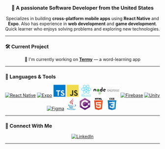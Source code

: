 <h3 align="center">🚀 A passionate Software Developer from the United States</h3>

<p align="center">
  Specializes in building <strong>cross-platform mobile apps</strong> using <strong>React Native</strong> and <strong>Expo</strong>. 
  Also has experience in <strong>web development</strong> and <strong>game development</strong>. 
  Quick learner who enjoys solving problems and exploring new technologies.
</p>

---

### 🛠️ Current Project
<p align="center">
  🔭 I'm currently working on <a href="https://github.com/Nnadozi/WordThing"><strong>Termy</strong></a> — a word-learning app
</p>

---

### 🧰 Languages & Tools

<p align="center">
  <a href="https://reactnative.dev/" target="_blank"><img src="https://reactnative.dev/img/header_logo.svg" width="40" height="40" alt="React Native" /></a>
  <a href="https://expo.dev" target="_blank"><img src="https://avatars.githubusercontent.com/u/12504344?s=200&v=4" width="40" height="40" alt="Expo" /></a>
  <a href="https://www.typescriptlang.org/" target="_blank"><img src="https://raw.githubusercontent.com/devicons/devicon/master/icons/typescript/typescript-original.svg" width="40" height="40" alt="TypeScript" /></a>
  <a href="https://developer.mozilla.org/en-US/docs/Web/JavaScript" target="_blank"><img src="https://raw.githubusercontent.com/devicons/devicon/master/icons/javascript/javascript-original.svg" width="40" height="40" alt="JavaScript" /></a>
  <a href="https://reactjs.org/" target="_blank"><img src="https://raw.githubusercontent.com/devicons/devicon/master/icons/react/react-original-wordmark.svg" width="40" height="40" alt="React" /></a>
  <a href="https://nodejs.org" target="_blank"><img src="https://raw.githubusercontent.com/devicons/devicon/master/icons/nodejs/nodejs-original-wordmark.svg" width="40" height="40" alt="Node.js" /></a>
  <a href="https://expressjs.com" target="_blank"><img src="https://raw.githubusercontent.com/devicons/devicon/master/icons/express/express-original-wordmark.svg" width="40" height="40" alt="Express" /></a>
  <a href="https://firebase.google.com/" target="_blank"><img src="https://www.vectorlogo.zone/logos/firebase/firebase-icon.svg" width="40" height="40" alt="Firebase" /></a>
  <a href="https://unity.com/" target="_blank"><img src="https://www.vectorlogo.zone/logos/unity3d/unity3d-icon.svg" width="40" height="40" alt="Unity" /></a>
  <a href="https://www.figma.com/" target="_blank"><img src="https://www.vectorlogo.zone/logos/figma/figma-icon.svg" width="40" height="40" alt="Figma" /></a>
  <a href="https://www.java.com" target="_blank"><img src="https://raw.githubusercontent.com/devicons/devicon/master/icons/java/java-original.svg" width="40" height="40" alt="Java" /></a>
  <a href="https://www.w3schools.com/cs/" target="_blank"><img src="https://raw.githubusercontent.com/devicons/devicon/master/icons/csharp/csharp-original.svg" width="40" height="40" alt="C#" /></a>
  <a href="https://www.w3.org/html/" target="_blank"><img src="https://raw.githubusercontent.com/devicons/devicon/master/icons/html5/html5-original-wordmark.svg" width="40" height="40" alt="HTML5" /></a>
  <a href="https://www.w3schools.com/css/" target="_blank"><img src="https://raw.githubusercontent.com/devicons/devicon/master/icons/css3/css3-original-wordmark.svg" width="40" height="40" alt="CSS3" /></a>
</p>

---

### 🤝 Connect With Me

<p align="center">
  <a href="https://www.linkedin.com/in/chikaosolu-nnadozie-798424279/" target="_blank">
    <img src="https://raw.githubusercontent.com/rahuldkjain/github-profile-readme-generator/master/src/images/icons/Social/linked-in-alt.svg" height="30" width="40" alt="LinkedIn"/>
  </a>
</p>

---

